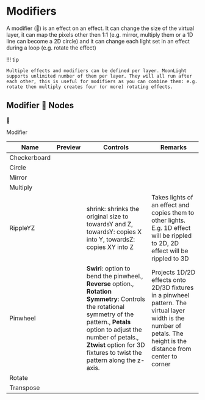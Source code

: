 # Modifiers

A modifier (💎) is an effect on an effect. It can change the size of the virtual layer, it can map the pixels other then 1:1 (e.g. mirror, multiply them or a 1D line can become a 2D circle) and it can change each light set in an effect during a loop (e.g. rotate the effect)

!!! tip

    Multiple effects and modifiers can be defined per layer. MoonLight supports unlimited number of them per layer. They will all run after each other, this is useful for modifiers as you can combine them: e.g. rotate then multiply creates four (or more) rotating effects.

## Modifier 💎 Nodes
🚧

Modifier

| Name | Preview | Controls | Remarks
| ---- | ----- | ---- | ---- |
| Checkerboard | | | |
| Circle | | | |
| Mirror | | | |
| Multiply | | | |
| RippleYZ | | shrink: shrinks the original size to towardsY and Z, towardsY: copies X into Y, towardsZ: copies XY into Z | Takes lights of an effect and copies them to other lights. E.g. 1D effect will be rippled to 2D, 2D effect will be rippled to 3D |
| Pinwheel | | **Swirl**: option to bend the pinwheel., **Reverse** option., **Rotation Symmetry**: Controls the rotational symmetry of the pattern., **Petals** option to adjust the number of petals., **Ztwist** option for 3D fixtures to twist the pattern along the z-axis. | Projects 1D/2D effects onto 2D/3D fixtures in a pinwheel pattern. The virtual layer width is the number of petals. The height is the distance from center to corner |
| Rotate | | | |
| Transpose | | | |